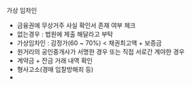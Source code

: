 가상 임차인
* 금융권에 무상거주 사실 확인서 존재 여부 체크
* 없는경우 : 법원에 제출 해달라고 부탁
* 가상임차인 : 감정가(60 ~ 70%) < 채권최고액 + 보증금
* 원거리의 공인중개사가 서명한 경우 또는 직접 서로간 계야한 경우
* 계약금 + 잔금 거래 내역 확인
* 형사고소(경매 입찰방해죄 등)
* 
